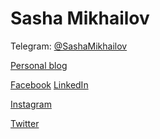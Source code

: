# Sasha Mikhailov

Telegram: [@SashaMikhailov](https://t.me/SashaMikhailov)

[Personal blog](https://sashamikhailov.ru/blog/)

[Facebook](https://www.fb.com/sashamikhailovru)
[LinkedIn](https://www.linkedin.com/in/sashamikhailov/)

[Instagram](https://www.instagram.com/sascha.mikhaylov/)

[Twitter](https://twitter.com/SashaMikhailo12)

<!--
**Sasha-Mikhailov/Sasha-Mikhailov** is a ✨ _special_ ✨ repository because its `README.md` (this file) appears on your GitHub profile.

Here are some ideas to get you started:

- 🔭 I’m currently working on ...
- 🌱 I’m currently learning ...
- 👯 I’m looking to collaborate on ...
- 🤔 I’m looking for help with ...
- 💬 Ask me about ...
- 📫 How to reach me: ...
- 😄 Pronouns: ...
- ⚡ Fun fact: ...
-->
